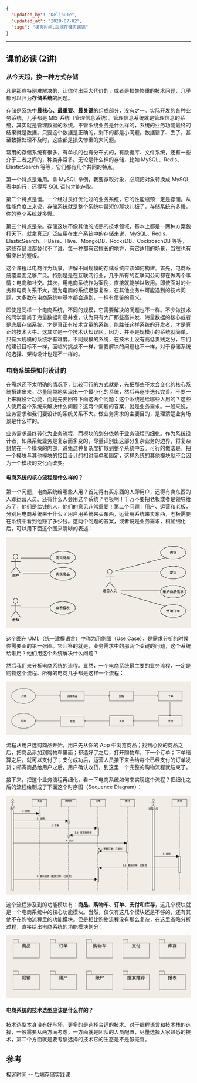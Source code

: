 ```json
{
  "updated_by": "KelipuTe",
  "updated_at": "2020-07-02",
  "tags": "极客时间,后端存储实践课"
}
```

---

## 课前必读 (2讲)

### 从今天起，换一种方式存储

凡是那些特别难解决的、让你付出巨大代价的，或者是损失惨重的技术问题，几乎都可以归为**存储系统**的问题。

存储是系统中**最核心、最重要、最关键**的组成部分，没有之一。实际开发的各种业务系统，几乎都是 MIS 系统（管理信息系统）。管理信息系统就是管理信息的系统，其实就是管理数据的系统。不管系统业务是什么样的，系统的业务功能最终的结果就是数据。只要这个数据是正确的，剩下的都是小问题。数据错了、丢了，甚至数据处理不及时，这些都是损失惨重的大问题。

常用的存储系统有很多，有单机的也有分布式的，有数据库、文件系统，还有一些介于二者之间的，种类非常多。无论是什么样的存储，比如 MySQL、Redis、ElasticSearch 等等，它们都有几个共同的特点。

第一个特点是难用。拿 MySQL 举例，我要存取对象，必须把对象转换成 MySQL 表中的行，还得写 SQL 语句才能存取。

第二个特点是慢。一个经过良好优化过的业务系统，它的性能瓶颈一定是存储。从性能角度上来说，存储系统就是整个系统中最短的那块儿板子，存储系统有多慢，你的整个系统就多慢。

第三个特点是杂。存储这块不像其他的成熟的技术领域，基本上都是一两种方案包打天下。就拿真正广泛应用在生产系统中的存储来说，MySQL、Redis、ElasticSearch、HBase、Hive、MongoDB、RocksDB、CockroachDB 等等，这些存储谁都替代不了谁，每一种都有它擅长的地方，有它适用的场景，当然也有很突出的短板。

这个课程以电商作为场景，讲解不同规模的存储系统应该如何构建。首先，电商系统覆盖面足够广泛。特别是是在互联网行业，几乎所有的互联网公司都在做两个事情：电商和社交。其次，用电商系统作为案例，直接就能学以致用。即使面对的业务和电商关系不大，因为电商的系统足够复杂，在其他业务中可能遇到的技术问题，大多数在电商系统中基本都会遇到，一样有借鉴的意义。

即使是同样一个电商系统，不同的规模，它需要解决的问题也不一样。不少做技术的同学崇尚于海量数据和高并发，认为只有大厂那些高并发、海量数据的核心或者是底层存储系统，才是真正有技术含量的系统，能胜任这样系统的开发者，才是真正的技术大牛。这其实是一个技术认知误区。因为，并不是规模小的系统就简单，只有大规模的系统才有难度。不同规模的系统，在技术上没有高低贵贱之分，它们的建设目标不一样，面临的挑战不一样，需要解决的问题也不一样，对于存储系统的选择、架构设计也是不一样的。

### 电商系统是如何设计的

在需求还不太明确的情况下，比较可行的方式就是，先把那些不太会变化的核心系统搭建出来，尽量简单地实现出一个最小化的系统，然后再逐步迭代完善。不要一上来就设计功能，而是先要回答下面这两个问题：这个系统是给哪些人用的？这些人使用这个系统来解决什么问题？这两个问题的答案，就是业务需求。一般来说，业务需求和我们要设计的系统关系不大。做业务需求的主要目的，是理清楚业务场景是什么样的。

业务需求最终转化为业务流程，而模块的划分依赖于业务流程的细化。作为系统设计者，如果系统业务是复杂而多变的，尽量识别出这部分复杂业务的边界，将复杂封禁在一个模块的内部，避免这种复杂度扩散到整个系统中去。可行的做法是，把一个模块与其他模块的接口设计的相对简单和固定，这样系统的其他模块就不会因为一个模块的变化而改变。

#### 电商系统的核心流程是什么样的？

第一个问题，电商系统给哪些人用？首先得有买东西的人即用户，还得有卖东西的人即运营人员。还有什么人会用这个系统？老板啊！千万不要把老板或者是领导给忘了，他们是给钱的人，他们的意见非常重要！第二个问题：用户、运营和老板，分别用电商系统来干什么？用户用系统来买东西，运营用系统来卖东西，老板需要在系统中看到他赚了多少钱。这两个问题的答案，或者说是业务需求，稍加细化后，可以用下面这个图来清晰的表述：

![01-KeQianBiDu_01](./01-KeQianBiDu_01.jpg)

这个图在 UML（统一建模语言）中称为用例图（Use Case），是需求分析的时候你需要画的第一张图。它回答的就是，业务需求中的那两个关键的问题，这个系统给谁用？他们用这个系统解决什么问题？

然后我们来分析电商系统的流程。显然，一个电商系统最主要的业务流程，一定是购物这个流程。所有的电商几乎都是这样一个流程：

![01-KeQianBiDu_02](./01-KeQianBiDu_02.jpg)

流程从用户选购商品开始，用户先从你的 App  中浏览商品；找到心仪的商品之后，把商品添加到购物车里面；都选好了之后，打开购物车，下一个订单；下单结算之后，就可以支付了；支付成功后，运营人员接下来会给每个已经支付的订单发货；邮寄商品给用户之后，用户确认收货，到这里一个完整的购物流程就结束了。

接下来，把这个业务流程再细化，看一下电商系统如何来实现这个流程？把细化之后的流程绘制成了下面这个时序图（Sequence Diagram）：

![01-KeQianBiDu_03](./01-KeQianBiDu_03.jpg)

这个流程涉及到的功能模块有：**商品、购物车、订单、支付和库存**，这几个模块就是一个电商系统中的核心功能模块。当然，仅仅有这几个模块还是不够的，还有其他不在购物流程里的功能模块。但是相比购物流程没有那么复杂，在这里省略分析过程，直接给出电商系统的功能模块划分：

![01-KeQianBiDu_04](./01-KeQianBiDu_04.jpg)

#### 电商系统的技术选型应该是什么样的？

技术选型本身没有好与坏，更多的是选择合适的技术。对于编程语言和技术栈的选择，一般需要从两方面考虑，一方面就是团队的人员配置，尽量选择大家熟悉的技术，第二个方面就是要考察选择的技术它的生态是不是够完善。

## 参考

[极客时间 -- 后端存储实践课](https://time.geekbang.org/column/intro/287)

